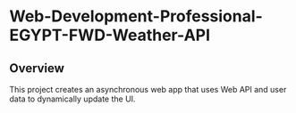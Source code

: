 # Web-Development-Professional-EGYPT-FWD-Weather-API

## Overview
This project creates an asynchronous web app that uses Web API and user data to dynamically update the UI. 
